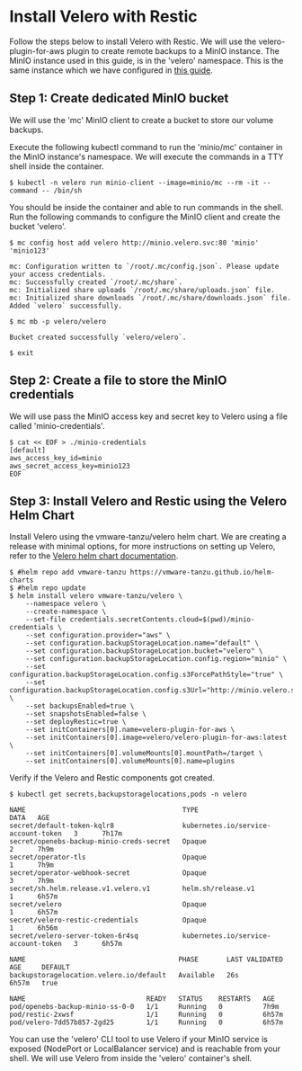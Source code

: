 # Install Velero with Restic

Follow the steps below to install Velero with Restic. We will use the velero-plugin-for-aws plugin to create remote backups to a MinIO instance. The MinIO instance used in this guide, is in the 'velero' namespace. This is the same instance which we have configured in [this guide](./minio.md).

## Step 1: Create dedicated MinIO bucket

We will use the 'mc' MinIO client to create a bucket to store our volume backups.

Execute the following kubectl command to run the 'minio/mc' container in the MinIO instance's namespace. We will execute the commands in a TTY shell inside the container.
```console
$ kubectl -n velero run minio-client --image=minio/mc --rm -it --command -- /bin/sh
```
You should be inside the container and able to run commands in the shell. Run the following commands to configure the MinIO client and create the bucket 'velero'.

```console
$ mc config host add velero http://minio.velero.svc:80 'minio' 'minio123'

mc: Configuration written to `/root/.mc/config.json`. Please update your access credentials.
mc: Successfully created `/root/.mc/share`.
mc: Initialized share uploads `/root/.mc/share/uploads.json` file.
mc: Initialized share downloads `/root/.mc/share/downloads.json` file.
Added `velero` successfully.
```

```console
$ mc mb -p velero/velero

Bucket created successfully `velero/velero`.
```

```console
$ exit
```

## Step 2: Create a file to store the MinIO credentials

We will use pass the MinIO access key and secret key to Velero using a file called 'minio-credentials'.

```console
$ cat << EOF > ./minio-credentials
[default]
aws_access_key_id=minio
aws_secret_access_key=minio123
EOF
```

## Step 3: Install Velero and Restic using the Velero Helm Chart

Install Velero using the vmware-tanzu/velero helm chart. We are creating a release with minimal options, for more instructions on setting up Velero, refer to the [Velero helm chart documentation](https://github.com/vmware-tanzu/helm-charts/blob/main/charts/velero/README.md).

```console
$ #helm repo add vmware-tanzu https://vmware-tanzu.github.io/helm-charts
$ #helm repo update
$ helm install velero vmware-tanzu/velero \
	--namespace velero \
	--create-namespace \
	--set-file credentials.secretContents.cloud=$(pwd)/minio-credentials \
	--set configuration.provider="aws" \
	--set configuration.backupStorageLocation.name="default" \
	--set configuration.backupStorageLocation.bucket="velero" \
	--set configuration.backupStorageLocation.config.region="minio" \
	--set configuration.backupStorageLocation.config.s3ForcePathStyle="true" \
	--set configuration.backupStorageLocation.config.s3Url="http://minio.velero.svc:80" \
	--set backupsEnabled=true \
	--set snapshotsEnabled=false \
	--set deployRestic=true \
	--set initContainers[0].name=velero-plugin-for-aws \
	--set initContainers[0].image=velero/velero-plugin-for-aws:latest \
	--set initContainers[0].volumeMounts[0].mountPath=/target \
	--set initContainers[0].volumeMounts[0].name=plugins
```

Verify if the Velero and Restic components got created.
```console
$ kubectl get secrets,backupstoragelocations,pods -n velero

NAME                                       TYPE                                  DATA   AGE
secret/default-token-kqlr8                 kubernetes.io/service-account-token   3      7h17m
secret/openebs-backup-minio-creds-secret   Opaque                                2      7h9m
secret/operator-tls                        Opaque                                1      7h9m
secret/operator-webhook-secret             Opaque                                3      7h9m
secret/sh.helm.release.v1.velero.v1        helm.sh/release.v1                    1      6h57m
secret/velero                              Opaque                                1      6h57m
secret/velero-restic-credentials           Opaque                                1      6h56m
secret/velero-server-token-6r4sq           kubernetes.io/service-account-token   3      6h57m

NAME                                      PHASE       LAST VALIDATED   AGE     DEFAULT
backupstoragelocation.velero.io/default   Available   26s              6h57m   true

NAME                              READY   STATUS    RESTARTS   AGE
pod/openebs-backup-minio-ss-0-0   1/1     Running   0          7h9m
pod/restic-2xwsf                  1/1     Running   0          6h57m
pod/velero-7dd57b857-2gd25        1/1     Running   0          6h57m
```

You can use the 'velero' CLI tool to use Velero if your MinIO service is exposed (NodePort or LocalBalancer service) and is reachable from your shell. 
We will use Velero from inside the 'velero' container's shell.

